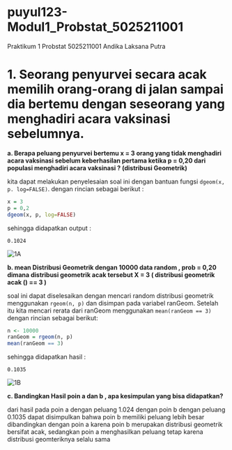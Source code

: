 # puyul123-Modul1_Probstat_5025211001
Praktikum 1 Probstat 5025211001 Andika Laksana Putra

# 1. Seorang penyurvei secara acak memilih orang-orang di jalan sampai dia bertemu dengan seseorang yang menghadiri acara vaksinasi sebelumnya.

**a. Berapa peluang penyurvei bertemu x = 3 orang yang tidak menghadiri acara vaksinasi  sebelum keberhasilan pertama ketika p = 0,20 dari populasi menghadiri acara vaksinasi ? (distribusi Geometrik)**

kita dapat melakukan penyelesaian soal ini dengan bantuan fungsi `dgeom(x, p. log=FALSE)`. dengan rincian sebagai berikut :
```R
x = 3
p = 0,2
dgeom(x, p, log=FALSE)
```
sehingga didapatkan output :
```
0.1024
``` 
![1A](https://user-images.githubusercontent.com/110555492/195040256-8fa403df-e131-4e1d-a305-0f061b557478.jpeg)

**b. mean Distribusi Geometrik dengan 10000 data random , prob = 0,20 dimana distribusi geometrik acak tersebut X = 3 ( distribusi geometrik acak () == 3 )**

soal ini dapat diselesaikan dengan mencari random distribusi geometrik menggunakan `rgeom(n, p)` dan disimpan pada variabel ranGeom. Setelah itu kita mencari rerata dari ranGeom menggunakan `mean(ranGeom == 3)` dengan rincian sebagai berikut:
```R
n <- 10000
ranGeom = rgeom(n, p)
mean(ranGeom == 3)
```
sehingga didapatkan hasil :
```
0.1035
```
![1B](https://user-images.githubusercontent.com/110555492/195076418-7efe3caa-165f-46b2-b84f-a1890caee516.jpeg)

**c. Bandingkan Hasil poin a dan b , apa kesimpulan yang bisa didapatkan?**

dari hasil pada poin a dengan peluang 1.024 dengan poin b dengan peluang 0.1035 dapat disimpulkan bahwa poin b memiliki peluang lebih besar dibandingkan dengan poin a karena poin b merupakan distribusi geometrik bersifat acak, sedangkan poin a menghasilkan peluang tetap karena distribusi geomteriknya selalu sama
